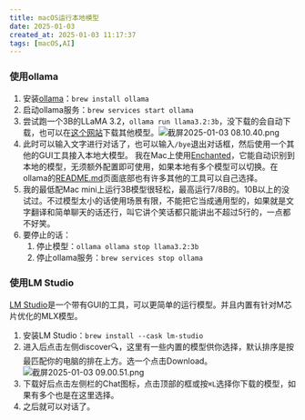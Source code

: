```yaml
---
title: macOS运行本地模型
date: 2025-01-03
created_at: 2025-01-03 11:17:37
tags: [macOS,AI]
---
```

### 使用ollama
1. 安装[ollama](https://github.com/ollama/ollama)：`brew install ollama`
2. 启动ollama服务：`brew services start ollama`
3. 尝试跑一个3B的LLaMA 3.2，`ollama run llama3.2:3b`，没下载的会自动下载，也可以在[这个网站](https://ollama.com/library)下载其他模型。![截屏2025-01-03 08.10.40.png](https://media.joomaen.top/2025/01/1735863050.png)
4. 此时可以输入文字进行对话了，也可以输入`/bye`退出对话框，然后使用一个其他的GUI工具接入本地大模型。
	我在Mac上使用[Enchanted](https://apps.apple.com/us/app/enchanted-llm/id6474268307?l=zh-Hans-CN)，它能自动识别到本地的模型，无须额外配置即可使用，如果本地有多个模型可以切换。在ollama的[README.md](https://github.com/ollama/ollama/blob/main/README.md)页面底部也有许多其他的工具可以自己选择。
5. 我的最低配Mac mini上运行3B模型很轻松，最高运行7/8B的。10B以上的没试过。不过模型太小的话使用场景有限，不能把它当成通用型的，如果就是文字翻译和简单聊天的话还行，叫它讲个笑话都只能讲出不超过5行的，一点都不好笑。
6. 要停止的话：
	1. 停止模型：`ollama ollama stop llama3.2:3b`
	2. 停止ollama服务：`brew services stop ollama`

### 使用LM Studio

[LM Studio](https://lmstudio.ai/)是一个带有GUI的工具，可以更简单的运行模型。并且内置有针对M芯片优化的MLX模型。
1. 安装LM Studio：`brew install --cask lm-studio`
2. 进入后点击左侧discover🔍，这里有一些内置的模型供你选择，默认排序是按最匹配你的电脑的排在上方。选一个点击Download。![截屏2025-01-03 09.00.51.png](https://media.joomaen.top/2025/01/1735866082.png)
3. 下载好后点击左侧栏的Chat图标，点击顶部的框或按`⌘L`选择你下载的模型，如果有多个也是在这里选择。
4. 之后就可以对话了。

